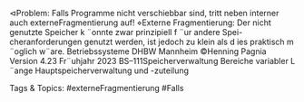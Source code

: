 ⊲Problem: Falls Programme nicht verschiebbar sind, tritt neben interner auch
externeFragmentierung auf!
⋄Externe Fragmentierung: Der nicht genutzte Speicher k ¨onnte zwar prinzipiell f ¨ur andere Spei-
cheranforderungen genutzt werden, ist jedoch zu klein als d ies praktisch m ¨oglich w¨are.
Betriebssysteme DHBW Mannheim ©Henning Pagnia Version 4.23 Fr¨uhjahr 2023 BS–111Speicherverwaltung Bereiche variabler L ¨ange Hauptspeicherverwaltung und -zuteilung

   Tags & Topics:
   #externeFragmentierung
   #Falls